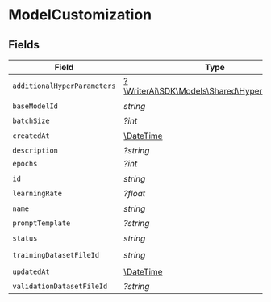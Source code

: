 # ModelCustomization


## Fields

| Field                                                                                  | Type                                                                                   | Required                                                                               | Description                                                                            |
| -------------------------------------------------------------------------------------- | -------------------------------------------------------------------------------------- | -------------------------------------------------------------------------------------- | -------------------------------------------------------------------------------------- |
| `additionalHyperParameters`                                                            | [?\WriterAi\SDK\Models\Shared\HyperParameters](../../Models/Shared/HyperParameters.md) | :heavy_minus_sign:                                                                     | N/A                                                                                    |
| `baseModelId`                                                                          | *string*                                                                               | :heavy_check_mark:                                                                     | N/A                                                                                    |
| `batchSize`                                                                            | *?int*                                                                                 | :heavy_minus_sign:                                                                     | N/A                                                                                    |
| `createdAt`                                                                            | [\DateTime](https://www.php.net/manual/en/class.datetime.php)                          | :heavy_check_mark:                                                                     | N/A                                                                                    |
| `description`                                                                          | *?string*                                                                              | :heavy_minus_sign:                                                                     | N/A                                                                                    |
| `epochs`                                                                               | *?int*                                                                                 | :heavy_minus_sign:                                                                     | N/A                                                                                    |
| `id`                                                                                   | *string*                                                                               | :heavy_check_mark:                                                                     | N/A                                                                                    |
| `learningRate`                                                                         | *?float*                                                                               | :heavy_minus_sign:                                                                     | N/A                                                                                    |
| `name`                                                                                 | *string*                                                                               | :heavy_check_mark:                                                                     | N/A                                                                                    |
| `promptTemplate`                                                                       | *?string*                                                                              | :heavy_minus_sign:                                                                     | N/A                                                                                    |
| `status`                                                                               | *string*                                                                               | :heavy_check_mark:                                                                     | N/A                                                                                    |
| `trainingDatasetFileId`                                                                | *string*                                                                               | :heavy_check_mark:                                                                     | N/A                                                                                    |
| `updatedAt`                                                                            | [\DateTime](https://www.php.net/manual/en/class.datetime.php)                          | :heavy_check_mark:                                                                     | N/A                                                                                    |
| `validationDatasetFileId`                                                              | *?string*                                                                              | :heavy_minus_sign:                                                                     | N/A                                                                                    |